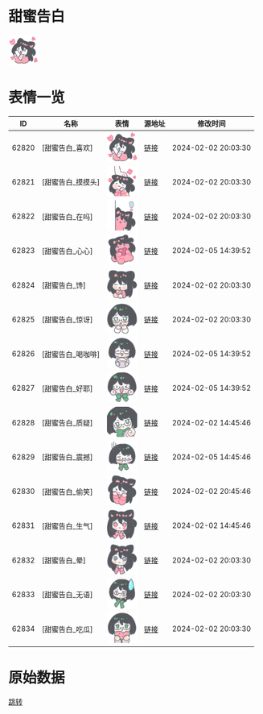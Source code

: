 # 甜蜜告白

<img src="./cover.png" height="60" alt="cover" />

# 表情一览

|ID|名称|表情|源地址|修改时间|
|----|----|----|----|----|
|62820|[甜蜜告白_喜欢]|<img src="./pic/062820_%5B甜蜜告白_喜欢%5D.png" height="60" alt="喜欢"/>|[链接](https://i0.hdslb.com/bfs/garb/6c74de7d4b2ca7901e5d574d9a3339bddb5e4a90.png)|2024-02-02 20:03:30|
|62821|[甜蜜告白_摸摸头]|<img src="./pic/062821_%5B甜蜜告白_摸摸头%5D.png" height="60" alt="摸摸头"/>|[链接](https://i0.hdslb.com/bfs/garb/0fedcc8b4dccbcd1723997accd29c6a56ae1fd25.png)|2024-02-02 20:03:30|
|62822|[甜蜜告白_在吗]|<img src="./pic/062822_%5B甜蜜告白_在吗%5D.png" height="60" alt="在吗"/>|[链接](https://i0.hdslb.com/bfs/garb/796afdad8ff36d7b103bc7324ae8aea2e92db4f6.png)|2024-02-02 20:03:30|
|62823|[甜蜜告白_心心]|<img src="./pic/062823_%5B甜蜜告白_心心%5D.png" height="60" alt="心心"/>|[链接](https://i0.hdslb.com/bfs/garb/0177e4326d3dceb1da5af98feec1ab1ead187e1c.png)|2024-02-05 14:39:52|
|62824|[甜蜜告白_馋]|<img src="./pic/062824_%5B甜蜜告白_馋%5D.png" height="60" alt="馋"/>|[链接](https://i0.hdslb.com/bfs/garb/0818eb59b956a6f00f6b5e96da9120574cb8a784.png)|2024-02-02 20:03:30|
|62825|[甜蜜告白_惊讶]|<img src="./pic/062825_%5B甜蜜告白_惊讶%5D.png" height="60" alt="惊讶"/>|[链接](https://i0.hdslb.com/bfs/garb/78c3598eedffde5f68c4e338840a716d8a28b8d8.png)|2024-02-02 20:03:30|
|62826|[甜蜜告白_喝咖啡]|<img src="./pic/062826_%5B甜蜜告白_喝咖啡%5D.png" height="60" alt="喝咖啡"/>|[链接](https://i0.hdslb.com/bfs/garb/97714c6f300e7896528410bc02bc4e27458510ec.png)|2024-02-05 14:39:52|
|62827|[甜蜜告白_好耶]|<img src="./pic/062827_%5B甜蜜告白_好耶%5D.png" height="60" alt="好耶"/>|[链接](https://i0.hdslb.com/bfs/garb/3552d43947cf00ba50930380907e4a14d87cd5b7.png)|2024-02-05 14:39:52|
|62828|[甜蜜告白_质疑]|<img src="./pic/062828_%5B甜蜜告白_质疑%5D.png" height="60" alt="质疑"/>|[链接](https://i0.hdslb.com/bfs/garb/8a66af91d5b17cb8abf05bf845adffe9a142d60b.png)|2024-02-02 14:45:46|
|62829|[甜蜜告白_震撼]|<img src="./pic/062829_%5B甜蜜告白_震撼%5D.png" height="60" alt="震撼"/>|[链接](https://i0.hdslb.com/bfs/garb/3bde05e38adb2a01bfbc390db536cc5451fb6bd8.png)|2024-02-05 14:45:46|
|62830|[甜蜜告白_偷笑]|<img src="./pic/062830_%5B甜蜜告白_偷笑%5D.png" height="60" alt="偷笑"/>|[链接](https://i0.hdslb.com/bfs/garb/c7832795e713def2c1521194b715217a481a1029.png)|2024-02-02 20:45:46|
|62831|[甜蜜告白_生气]|<img src="./pic/062831_%5B甜蜜告白_生气%5D.png" height="60" alt="生气"/>|[链接](https://i0.hdslb.com/bfs/garb/508ed90df2503578694e8dfc59bfbdbd1d1a2c36.png)|2024-02-02 14:45:46|
|62832|[甜蜜告白_晕]|<img src="./pic/062832_%5B甜蜜告白_晕%5D.png" height="60" alt="晕"/>|[链接](https://i0.hdslb.com/bfs/garb/29661dc4882bc6c20759bf18b709365281bcb15e.png)|2024-02-02 20:03:30|
|62833|[甜蜜告白_无语]|<img src="./pic/062833_%5B甜蜜告白_无语%5D.png" height="60" alt="无语"/>|[链接](https://i0.hdslb.com/bfs/garb/d550e04eb56055763db028ac8b601ae766b8b413.png)|2024-02-02 20:03:30|
|62834|[甜蜜告白_吃瓜]|<img src="./pic/062834_%5B甜蜜告白_吃瓜%5D.png" height="60" alt="吃瓜"/>|[链接](https://i0.hdslb.com/bfs/garb/812ad6d035d06f4acebad595e2b13f961257330f.png)|2024-02-02 20:03:30|

# 原始数据

[跳转](./raw.json)

